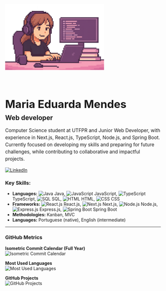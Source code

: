 <!-- Profile README for Maria Eduarda Mendes -->



<div align="left" style="display: flex; align-items: center; gap: 40px; flex-wrap: wrap;">
		<img src="img/maria-pixel-computador.png" alt="Maria pixel computador" width="320" style="max-width: 100%; height: auto;" />
		<div style="min-width: 280px; max-width: 700px;">
				<h1 style="margin-bottom: 0.3em; font-size: 2.5em; font-weight: bold;">Maria Eduarda Mendes</h1>
				<h2 style="margin-top: 0; font-size: 1.5em; font-weight: bold;">Web developer</h2>
				<p style="font-size: 1.1em; line-height: 1.5;">
						Computer Science student at UTFPR and Junior Web Developer, with experience in Next.js, React.js, TypeScript, Node.js, and Spring Boot. Currently focused on developing my skills and preparing for future challenges, while contributing to collaborative and impactful projects.
				</p>
				<a href="https://www.linkedin.com/in/mendeseduarda/" target="_blank">
						<img src="https://img.shields.io/badge/LinkedIn-0077B5?style=for-the-badge&logo=linkedin&logoColor=white" alt="LinkedIn" />
				</a>
		</div>
</div>

<div align="left">
	<h3>Key Skills:</h3>
	<ul>
		<li><b>Languages:</b>
			<img src="https://cdn.jsdelivr.net/gh/devicons/devicon/icons/java/java-original.svg" width="20" alt="Java" /> Java,
			<img src="https://cdn.jsdelivr.net/gh/devicons/devicon/icons/javascript/javascript-original.svg" width="20" alt="JavaScript" /> JavaScript,
			<img src="https://cdn.jsdelivr.net/gh/devicons/devicon/icons/typescript/typescript-original.svg" width="20" alt="TypeScript" /> TypeScript,
			<img src="https://cdn.jsdelivr.net/gh/devicons/devicon/icons/mysql/mysql-original.svg" width="20" alt="SQL" /> SQL,
			<img src="https://cdn.jsdelivr.net/gh/devicons/devicon/icons/html5/html5-original.svg" width="20" alt="HTML" /> HTML,
			<img src="https://cdn.jsdelivr.net/gh/devicons/devicon/icons/css3/css3-original.svg" width="20" alt="CSS" /> CSS
		</li>
		<li><b>Frameworks:</b>
			<img src="https://cdn.jsdelivr.net/gh/devicons/devicon/icons/react/react-original.svg" width="20" alt="React.js" /> React.js,
			<img src="https://cdn.jsdelivr.net/gh/devicons/devicon/icons/nextjs/nextjs-original.svg" width="20" alt="Next.js" /> Next.js,
			<img src="https://cdn.jsdelivr.net/gh/devicons/devicon/icons/nodejs/nodejs-original.svg" width="20" alt="Node.js" /> Node.js,
			<img src="https://cdn.jsdelivr.net/gh/devicons/devicon/icons/express/express-original.svg" width="20" alt="Express.js" /> Express.js,
			<img src="https://cdn.jsdelivr.net/gh/devicons/devicon/icons/spring/spring-original.svg" width="20" alt="Spring Boot" /> Spring Boot
		</li>
		<li><b>Methodologies:</b> Kanban, MVC</li>
		<li><b>Languages:</b> Portuguese (native), English (intermediate)</li>
	</ul>
</div>

---

<div align="left">
	<h3>GitHub Metrics</h3>
	<p>
		<b>Isometric Commit Calendar (Full Year)</b><br>
		<img src="https://raw.githubusercontent.com/mendeseduarda/mendeseduarda/master/metrics/metrics.plugin.isocalendar.fullyear.svg" alt="Isometric Commit Calendar" />
	</p>
	<p>
		<b>Most Used Languages</b><br>
		<img src="https://raw.githubusercontent.com/mendeseduarda/mendeseduarda/master/metrics/metrics.plugin.languages.svg" alt="Most Used Languages" />
	</p>
	<p>
		<b>GitHub Projects</b><br>
		<img src="https://raw.githubusercontent.com/mendeseduarda/mendeseduarda/master/metrics/metrics.plugin.projects.svg" alt="GitHub Projects" />
	</p>
</div>

